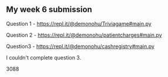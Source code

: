 ## My week 6 submission

Question 1 - https://repl.it/@demonohu/Triviagame#main.py

Question 2 - https://repl.it/@demonohu/patientcharges#main.py

Question3 - https://repl.it/@demonohu/cashregistry#main.py

I couldn't complete question 3.

3088